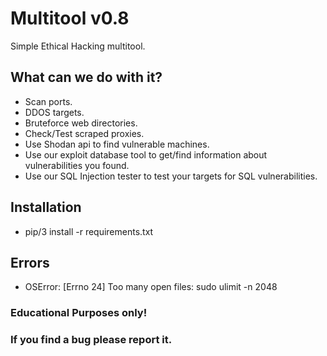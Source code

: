 # Multitool v0.8
Simple Ethical Hacking multitool.

## What can we do with it?
- Scan ports.
- DDOS targets.
- Bruteforce web directories.
- Check/Test scraped proxies.
- Use Shodan api to find vulnerable machines.
- Use our exploit database tool to get/find information about vulnerabilities you found.
- Use our SQL Injection tester to test your targets for SQL vulnerabilities.


## Installation
- pip/3 install -r requirements.txt


## Errors
- OSError: [Errno 24] Too many open files:
sudo ulimit -n 2048

### Educational Purposes only!


### If you find a bug please report it.
